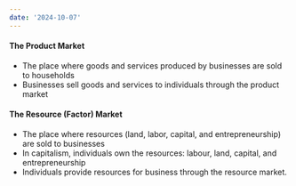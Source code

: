 ```yaml
---
date: '2024-10-07'
---
```


#### The Product Market
- The place where goods and services produced by businesses are sold to households
- Businesses sell goods and services to individuals through the product market
#### The Resource (Factor) Market
- The place where resources (land, labor, capital, and entrepreneurship) are sold to businesses
- In capitalism, individuals own the resources: labour, land, capital, and entrepreneurship
- Individuals provide resources for business through the resource market.
